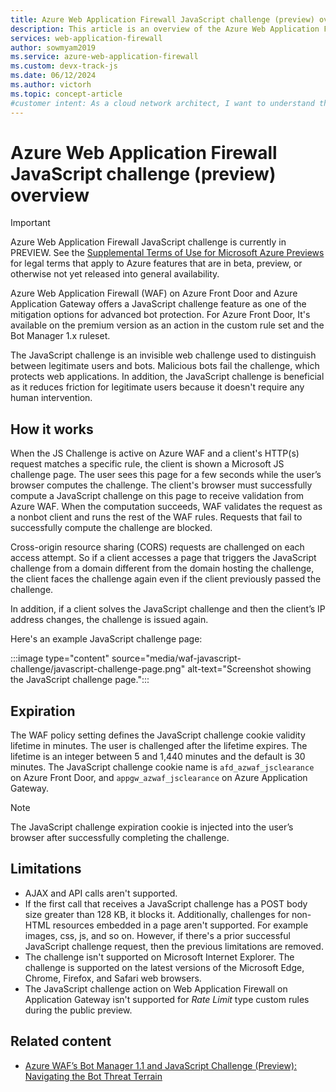 ```yaml
---
title: Azure Web Application Firewall JavaScript challenge (preview) overview
description: This article is an overview of the Azure Web Application Firewall JavaScript challenge feature.
services: web-application-firewall
author: sowmyam2019
ms.service: azure-web-application-firewall
ms.custom: devx-track-js
ms.date: 06/12/2024
ms.author: victorh
ms.topic: concept-article
#customer intent: As a cloud network architect, I want to understand the Azure Web Application Firewall JavaScript challenge feature to determine if I want to deploy it.
---
```


# Azure Web Application Firewall JavaScript challenge (preview) overview

> [!IMPORTANT]
> Azure Web Application Firewall JavaScript challenge is currently in PREVIEW.
> See the [Supplemental Terms of Use for Microsoft Azure Previews](https://azure.microsoft.com/support/legal/preview-supplemental-terms/) for legal terms that apply to Azure features that are in beta, preview, or otherwise not yet released into general availability.

Azure Web Application Firewall (WAF) on Azure Front Door and Azure Application Gateway offers a JavaScript challenge feature as one of the mitigation options for advanced bot protection. For Azure Front Door, It's available on the premium version as an action in the custom rule set and the Bot Manager 1.x ruleset.

The JavaScript challenge is an invisible web challenge used to distinguish between legitimate users and bots. Malicious bots fail the challenge, which protects web applications. In addition, the JavaScript challenge is beneficial as it reduces friction for legitimate users because it doesn't require any human intervention.

## How it works

 When the JS Challenge is active on Azure WAF and a client's HTTP(s) request matches a specific rule, the client is shown a Microsoft JS challenge page. The user sees this page for a few seconds while the user’s browser computes the challenge. The client's browser must successfully compute a JavaScript challenge on this page to receive validation from Azure WAF. When the computation succeeds, WAF validates the request as a nonbot client and runs the rest of the WAF rules. Requests that fail to successfully compute the challenge are blocked.

Cross-origin resource sharing (CORS) requests are challenged on each access attempt. So if a client accesses a page that triggers the JavaScript challenge from a domain different from the domain hosting the challenge, the client faces the challenge again even if the client previously passed the challenge.

In addition, if a client solves the JavaScript challenge and then the client’s IP address changes, the challenge is issued again.


Here's an example JavaScript challenge page:

:::image type="content" source="media/waf-javascript-challenge/javascript-challenge-page.png" alt-text="Screenshot showing the JavaScript challenge page.":::

## Expiration

The WAF policy setting defines the JavaScript challenge cookie validity lifetime in minutes. The user is challenged after the lifetime expires. The lifetime is an integer between 5 and 1,440 minutes and the default is 30 minutes. The JavaScript challenge cookie name is `afd_azwaf_jsclearance` on Azure Front Door, and `appgw_azwaf_jsclearance` on Azure Application Gateway.

> [!NOTE]
> The JavaScript challenge expiration cookie is injected into the user’s browser after successfully completing the challenge.

## Limitations

- AJAX and API calls aren't supported.
- If the first call that receives a JavaScript challenge has a POST body size greater than 128 KB, it blocks it. Additionally, challenges for non-HTML resources embedded in a page aren't supported. For example images, css, js, and so on. However, if there's a prior successful JavaScript challenge request, then the previous limitations are removed.
- The challenge isn't supported on Microsoft Internet Explorer. The challenge is supported on the latest versions of the Microsoft Edge, Chrome, Firefox, and Safari web browsers.
- The JavaScript challenge action on Web Application Firewall on Application Gateway isn't supported for *Rate Limit* type custom rules during the public preview.

## Related content

- [Azure WAF’s Bot Manager 1.1 and JavaScript Challenge (Preview): Navigating the Bot Threat Terrain](https://techcommunity.microsoft.com/t5/azure-network-security-blog/azure-waf-s-bot-manager-1-1-and-javascript-challenge-preview/ba-p/4249652)